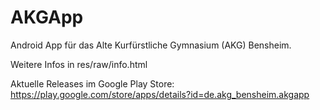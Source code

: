 AKGApp
======

Android App für das Alte Kurfürstliche Gymnasium (AKG) Bensheim.

Weitere Infos in res/raw/info.html

Aktuelle Releases im Google Play Store:
https://play.google.com/store/apps/details?id=de.akg_bensheim.akgapp